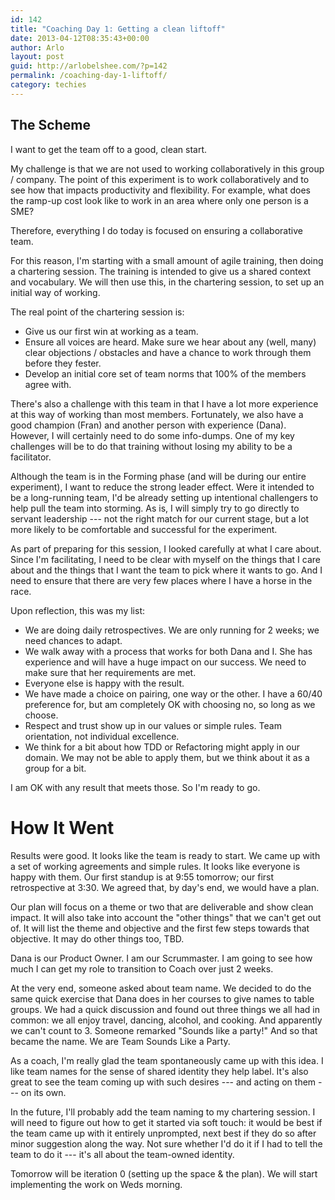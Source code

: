 ```yaml
---
id: 142
title: "Coaching Day 1: Getting a clean liftoff"
date: 2013-04-12T08:35:43+00:00
author: Arlo
layout: post
guid: http://arlobelshee.com/?p=142
permalink: /coaching-day-1-liftoff/
category: techies
---
```

## The Scheme

I want to get the team off to a good, clean start.

My challenge is that we are not used to working collaboratively in this group / company. The point of this experiment is to work collaboratively and to see how that impacts productivity and flexibility. For example, what does the ramp-up cost look like to work in an area where only one person is a SME?

Therefore, everything I do today is focused on ensuring a collaborative team.<!--more-->

For this reason, I'm starting with a small amount of agile training, then doing a chartering session. The training is intended to give us a shared context and vocabulary. We will then use this, in the chartering session, to set up an initial way of working.

The real point of the chartering session is:

  * Give us our first win at working as a team.
  * Ensure all voices are heard. Make sure we hear about any (well, many) clear objections / obstacles and have a chance to work through them before they fester.
  * Develop an initial core set of team norms that 100% of the members agree with.

There's also a challenge with this team in that I have a lot more experience at this way of working than most members. Fortunately, we also have a good champion (Fran) and another person with experience (Dana). However, I will certainly need to do some info-dumps. One of my key challenges will be to do that training without losing my ability to be a facilitator.

Although the team is in the Forming phase (and will be during our entire experiment), I want to reduce the strong leader effect. Were it intended to be a long-running team, I'd be already setting up intentional challengers to help pull the team into storming. As is, I will simply try to go directly to servant leadership --- not the right match for our current stage, but a lot more likely to be comfortable and successful for the experiment.

As part of preparing for this session, I looked carefully at what I care about. Since I'm facilitating, I need to be clear with myself on the things that I care about and the things that I want the team to pick where it wants to go. And I need to ensure that there are very few places where I have a horse in the race.

Upon reflection, this was my list:

  * We are doing daily retrospectives. We are only running for 2 weeks; we need chances to adapt.
  * We walk away with a process that works for both Dana and I. She has experience and will have a huge impact on our success. We need to make sure that her requirements are met.
  * Everyone else is happy with the result.
  * We have made a choice on pairing, one way or the other. I have a 60/40 preference for, but am completely OK with choosing no, so long as we choose.
  * Respect and trust show up in our values or simple rules. Team orientation, not individual excellence.
  * We think for a bit about how TDD or Refactoring might apply in our domain. We may not be able to apply them, but we think about it as a group for a bit.

I am OK with any result that meets those. So I'm ready to go.

# How It Went

Results were good. It looks like the team is ready to start. We came up with a set of working agreements and simple rules. It looks like everyone is happy with them. Our first standup is at 9:55 tomorrow; our first retrospective at 3:30. We agreed that, by day's end, we would have a plan.

Our plan will focus on a theme or two that are deliverable and show clean impact. It will also take into account the "other things" that we can't get out of. It will list the theme and objective and the first few steps towards that objective. It may do other things too, TBD.

Dana is our Product Owner. I am our Scrummaster. I am going to see how much I can get my role to transition to Coach over just 2 weeks.

At the very end, someone asked about team name. We decided to do the same quick exercise that Dana does in her courses to give names to table groups. We had a quick discussion and found out three things we all had in common: we all enjoy travel, dancing, alcohol, and cooking. And apparently we can't count to 3. Someone remarked "Sounds like a party!" And so that became the name. We are Team Sounds Like a Party.

As a coach, I'm really glad the team spontaneously came up with this idea. I like team names for the sense of shared identity they help label. It's also great to see the team coming up with such desires --- and acting on them --- on its own.

In the future, I'll probably add the team naming to my chartering session. I will need to figure out how to get it started via soft touch: it would be best if the team came up with it entirely unprompted, next best if they do so after minor suggestion along the way. Not sure whether I'd do it if I had to tell the team to do it --- it's all about the team-owned identity.

Tomorrow will be iteration 0 (setting up the space & the plan). We will start implementing the work on Weds morning.
